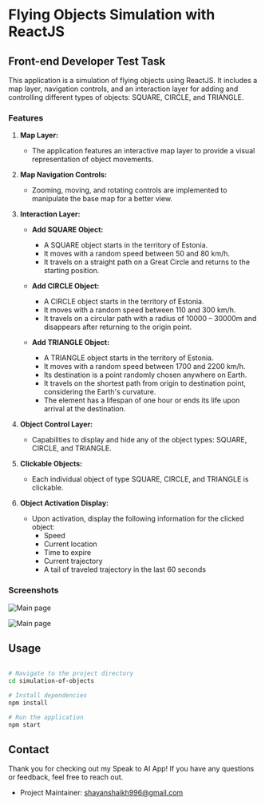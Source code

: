 # Flying Objects Simulation with ReactJS

## Front-end Developer Test Task

This application is a simulation of flying objects using ReactJS. It includes a map layer, navigation controls, and an interaction layer for adding and controlling different types of objects: SQUARE, CIRCLE, and TRIANGLE.

### Features

1. **Map Layer:**
   - The application features an interactive map layer to provide a visual representation of object movements.

2. **Map Navigation Controls:**
   - Zooming, moving, and rotating controls are implemented to manipulate the base map for a better view.

3. **Interaction Layer:**
   - **Add SQUARE Object:**
      - A SQUARE object starts in the territory of Estonia.
      - It moves with a random speed between 50 and 80 km/h.
      - It travels on a straight path on a Great Circle and returns to the starting position.
      
   - **Add CIRCLE Object:**
      - A CIRCLE object starts in the territory of Estonia.
      - It moves with a random speed between 110 and 300 km/h.
      - It travels on a circular path with a radius of 10000 – 30000m and disappears after returning to the origin point.
      
   - **Add TRIANGLE Object:**
      - A TRIANGLE object starts in the territory of Estonia.
      - It moves with a random speed between 1700 and 2200 km/h.
      - Its destination is a point randomly chosen anywhere on Earth.
      - It travels on the shortest path from origin to destination point, considering the Earth's curvature.
      - The element has a lifespan of one hour or ends its life upon arrival at the destination.

4. **Object Control Layer:**
   - Capabilities to display and hide any of the object types: SQUARE, CIRCLE, and TRIANGLE.

5. **Clickable Objects:**
   - Each individual object of type SQUARE, CIRCLE, and TRIANGLE is clickable.

6. **Object Activation Display:**
   - Upon activation, display the following information for the clicked object:
      - Speed
      - Current location
      - Time to expire
      - Current trajectory
      - A tail of traveled trajectory in the last 60 seconds

### Screenshots

![Main page](/images/1.jpg)

![Main page](/images/2.jpg)


## Usage

```bash

# Navigate to the project directory
cd simulation-of-objects

# Install dependencies
npm install

# Run the application
npm start
```

## Contact

Thank you for checking out my Speak to AI App! If you have any questions or feedback, feel free to reach out.
- Project Maintainer: [shayanshaikh996@gmail.com](mailto:shayanshaikh996@gmail.com)
